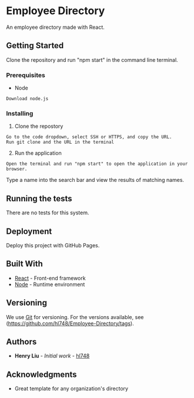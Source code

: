 # Employee Directory

An employee directory made with React.

## Getting Started

Clone the repository and run "npm start" in the command line terminal.

### Prerequisites

- Node

```
Download node.js
```

### Installing

1) Clone the repostory

```
Go to the code dropdown, select SSH or HTTPS, and copy the URL.
Run git clone and the URL in the terminal
```

2) Run the application

```
Open the terminal and run "npm start" to open the application in your browser.
```

Type a name into the search bar and view the results of matching names.

## Running the tests

There are no tests for this system.

## Deployment

Deploy this project with GitHub Pages.

## Built With

* [React](https://reactjs.org/) - Front-end framework
* [Node](https://nodejs.org/en/) - Runtime environment

## Versioning

We use [Git](https://git-scm.com/doc) for versioning. For the versions available, see (https://github.com/hl748/Employee-Directory/tags). 

## Authors

* **Henry Liu** - *Initial work* - [hl748](https://github.com/hl748)


## Acknowledgments

* Great template for any organization's directory
